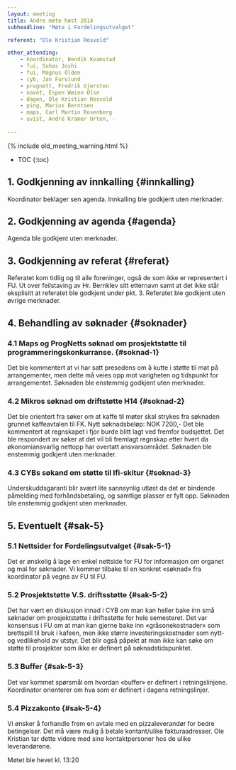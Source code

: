 ```yaml
---
layout: meeting
title: Andre møte høst 2014
subheadline: "Møte i Fordelingsutvalget"

referent: "Ole Kristian Rosvold"

other_attending:
    - koordinator, Bendik Kvamstad
    - fui, Suhas Joshi
    - fui, Magnus Olden
    - cyb, Jan Furulund
    - prognett, Fredrik Gjersten
    - navet, Espen Wøien Olse
    - dagen, Ole Kristian Rosvold
    - ping, Marius Berntsen
    - maps, Carl Martin Rosenberg
    - uvist, André Kramer Orten, -
    
---
```


{% include old_meeting_warning.html %}

* TOC
{:toc}

## 1. Godkjenning av innkalling {#innkalling}
Koordinator beklager sen agenda.
Innkalling ble godkjent uten merknader.

## 2. Godkjenning av agenda {#agenda}
Agenda ble godkjent uten merknader.

## 3. Godkjenning av referat {#referat}
Referatet kom tidlig og til alle foreninger, også de som ikke er representert i FU.
Ut over feilstaving av Hr. Bernklev sitt etternavn samt at det ikke står eksplisitt at referatet ble godkjent under pkt. 3.
Referatet ble godkjent uten øvrige merknader.

## 4. Behandling av søknader {#soknader}
### 4.1 Maps og ProgNetts søknad om prosjektstøtte til programmeringskonkurranse. {#soknad-1}
Det ble kommentert at vi har satt presedens om å kutte i støtte til mat på arrangementer, men dette må veies opp mot varigheten og tidspunkt for arrangementet.
Søknaden ble enstemmig godkjent uten merknader.

### 4.2 Mikros søknad om driftstøtte H14 {#soknad-2}
Det ble orientert fra søker om at kaffe til møter skal strykes fra søknaden grunnet kaffeavtalen til FK. Nytt søknadsbeløp: NOK 7200,-
Det ble kommentert at regnskapet i fjor burde blitt lagt ved fremfor budsjettet. 
Det ble respondert av søker at det vil bli fremlagt regnskap etter hvert da økonomiansvarlig nettopp har overtatt ansvarsområdet.
Søknaden ble enstemmig godkjent uten merknader.

### 4.3 CYBs søkand om støtte til Ifi-skitur {#soknad-3}
Underskuddsgaranti blir svært lite sannsynlig utløst da det er bindende påmelding med forhåndsbetaling, og samtlige plasser er fylt opp.
Søknaden ble enstemmig godkjent uten merknader.

## 5. Eventuelt {#sak-5}
### 5.1 Nettsider for Fordelingsutvalget {#sak-5-1}
Det er ønskelig å lage en enkel nettside for FU for informasjon om organet og mal for søknader. 
Vi kommer tilbake til en konkret «søknad» fra koordinator på vegne av FU til FU.

### 5.2 Prosjektstøtte V.S. driftsstøtte {#sak-5-2}
Det har vært en diskusjon innad i CYB om man kan heller bake inn små søknader om prosjektstøtte i driftsstøtte for hele semesteret.
Det var konsensus i FU om at man kan gjerne bake inn «gråsonekostnader» som brettspill til bruk i kafeen, men ikke større investeringskostnader som nytt- og vedlikehold av utstyr.
Det blir også påpekt at man ikke kan søke om støtte til prosjekter som ikke er definert på søknadstidspunktet.

### 5.3 Buffer {#sak-5-3}
Det var kommet spørsmål om hvordan «buffer» er definert i retningslinjene.
Koordinator orienterer om hva som er definert i dagens retningslinjer.

### 5.4 Pizzakonto {#sak-5-4}
Vi ønsker å forhandle frem en avtale med en pizzaleverandør for bedre betingelser. Det må være mulig å betale kontant/ulike fakturaadresser. Ole Kristian tar dette videre med sine kontaktpersoner hos de ulike leverandørene.

Møtet ble hevet kl. 13:20

